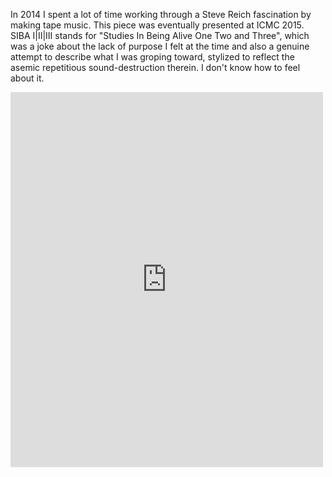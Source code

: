 <!--
.. title: SIBA I|II|III
.. slug: SIBA
.. date: 2018-04-15
.. tags: sound, music, max, phasing, steve reich
.. category:
.. link:
.. description:
.. type: text
-->

In 2014 I spent a lot of time working through a Steve Reich fascination by making tape music. This piece was eventually presented at ICMC 2015. SIBA I|II|III stands for "Studies In Being Alive One Two and Three", which was a joke about the lack of purpose I felt at the time and also a genuine attempt to describe what I was groping toward, stylized to reflect the asemic repetitious sound-destruction therein. I don't know how to feel about it.

<iframe width="500" height="600" scrolling="no" frameborder="no" allow="autoplay" src="https://w.soundcloud.com/player/?url=https%3A//api.soundcloud.com/playlists/97523789&color=%2399aadd&auto_play=false&hide_related=true&show_comments=false&show_user=true&show_reposts=false&show_teaser=true&visual=true"></iframe>
